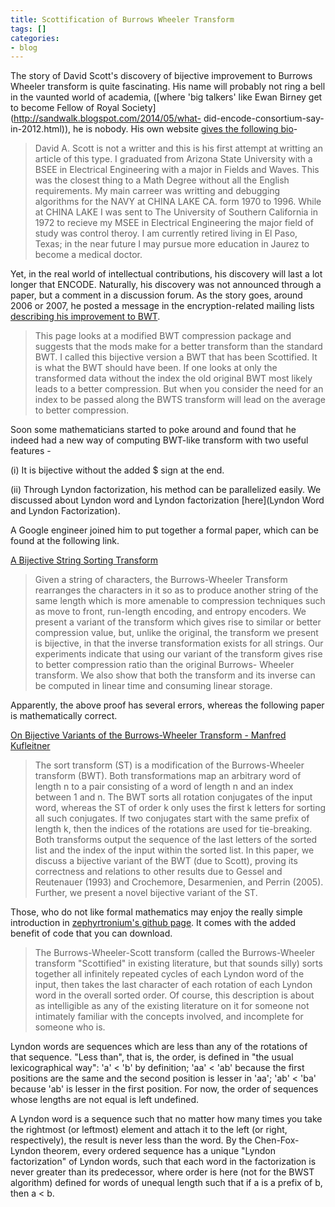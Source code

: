 ```yaml
---
title: Scottification of Burrows Wheeler Transform
tags: []
categories:
- blog
---
```

The story of David Scott's discovery of bijective improvement to Burrows
Wheeler transform is quite fascinating. His name will probably not ring a bell
in the vaunted world of academia, ([where 'big talkers' like Ewan Birney get
to become Fellow of Royal Society](http://sandwalk.blogspot.com/2014/05/what-
did-encode-consortium-say-in-2012.html)), he is nobody. His own website [gives
the following bio](http://bijective.dogma.net/index.htm)\-
<!--more-->

> David A. Scott is not a writter and this is his first attempt at writting an
article of this type. I graduated from Arizona State University with a BSEE in
Electrical Engineering with a major in Fields and Waves. This was the closest
thing to a Math Degree without all the English requirements. My main carreer
was writting and debugging algorithms for the NAVY at CHINA LAKE CA. form 1970
to 1996. While at CHINA LAKE I was sent to The University of Southern
California in 1972 to recieve my MSEE in Electrical Engineering the major
field of study was control theroy. I am currently retired living in El Paso,
Texas; in the near future I may pursue more education in Jaurez to become a
medical doctor.

Yet, in the real world of intellectual contributions, his discovery will last
a lot longer that ENCODE. Naturally, his discovery was not announced through a
paper, but a comment in a discussion forum. As the story goes, around 2006 or
2007, he posted a message in the encryption-related mailing lists [describing
his improvement to BWT](http://bijective.dogma.net/compresa.htm).

> This page looks at a modified BWT compression package and suggests that the
mods make for a better transform than the standard BWT. I called this
bijective version a BWT that has been Scottified. It is what the BWT should
have been. If one looks at only the transformed data without the index the old
original BWT most likely leads to a better compression. But when you consider
the need for an index to be passed along the BWTS transform will lead on the
average to better compression.

Soon some mathematicians started to poke around and found that he indeed had a
new way of computing BWT-like transform with two useful features -

(i) It is bijective without the added $ sign at the end.

(ii) Through Lyndon factorization, his method can be parallelized easily. We
discussed about Lyndon word and Lyndon factorization [here](Lyndon Word and
Lyndon Factorization).

A Google engineer joined him to put together a formal paper, which can be
found at the following link.

[A Bijective String Sorting Transform](http://arxiv.org/abs/1201.3077)

> Given a string of characters, the Burrows-Wheeler Transform rearranges the
characters in it so as to produce another string of the same length which is
more amenable to compression techniques such as move to front, run-length
encoding, and entropy encoders. We present a variant of the transform which
gives rise to similar or better compression value, but, unlike the original,
the transform we present is bijective, in that the inverse transformation
exists for all strings. Our experiments indicate that using our variant of the
transform gives rise to better compression ratio than the original Burrows-
Wheeler transform. We also show that both the transform and its inverse can be
computed in linear time and consuming linear storage.

Apparently, the above proof has several errors, whereas the following paper is
mathematically correct.

[On Bijective Variants of the Burrows-Wheeler Transform - Manfred
Kufleitner](http://arxiv.org/abs/0908.0239)

> The sort transform (ST) is a modification of the Burrows-Wheeler transform
(BWT). Both transformations map an arbitrary word of length n to a pair
consisting of a word of length n and an index between 1 and n. The BWT sorts
all rotation conjugates of the input word, whereas the ST of order k only uses
the first k letters for sorting all such conjugates. If two conjugates start
with the same prefix of length k, then the indices of the rotations are used
for tie-breaking. Both transforms output the sequence of the last letters of
the sorted list and the index of the input within the sorted list. In this
paper, we discuss a bijective variant of the BWT (due to Scott), proving its
correctness and relations to other results due to Gessel and Reutenauer (1993)
and Crochemore, Desarmenien, and Perrin (2005). Further, we present a novel
bijective variant of the ST.

Those, who do not like formal mathematics may enjoy the really simple
introduction in [zephyrtronium's github
page](https://github.com/zephyrtronium/bwst). It comes with the added benefit
of code that you can download.

> The Burrows-Wheeler-Scott transform (called the Burrows-Wheeler transform
"Scottified" in existing literature, but that sounds silly) sorts together all
infinitely repeated cycles of each Lyndon word of the input, then takes the
last character of each rotation of each Lyndon word in the overall sorted
order. Of course, this description is about as intelligible as any of the
existing literature on it for someone not intimately familiar with the
concepts involved, and incomplete for someone who is.

Lyndon words are sequences which are less than any of the rotations of that
sequence. "Less than", that is, the order, is defined in "the usual
lexicographical way": 'a' < 'b' by definition; 'aa' < 'ab' because the first
positions are the same and the second position is lesser in 'aa'; 'ab' < 'ba'
because 'ab' is lesser in the first position. For now, the order of sequences
whose lengths are not equal is left undefined.

A Lyndon word is a sequence such that no matter how many times you take the
rightmost (or leftmost) element and attach it to the left (or right,
respectively), the result is never less than the word. By the Chen-Fox-Lyndon
theorem, every ordered sequence has a unique "Lyndon factorization" of Lyndon
words, such that each word in the factorization is never greater than its
predecessor, where order is here (not for the BWST algorithm) defined for
words of unequal length such that if a is a prefix of b, then a < b.

